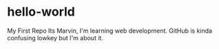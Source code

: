 # hello-world
My First Repo
Its Marvin, I'm learning web development. GitHub is kinda confusing lowkey but I'm about it.
